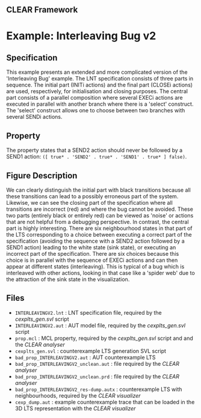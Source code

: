 ## CLEAR Framework
# Example: Interleaving Bug v2


Specification
-------------
This example presents an extended and more complicated version of the 
'Interleaving Bug' example. The LNT specification consists of three parts in 
sequence. The initial part (INITi actions) and the final part (CLOSEi actions)
are used, respectively, for initialisation and closing purposes. The central 
part consists of a parallel composition where several EXECi actions are 
executed in parallel with another branch where there is a 'select' construct.
The 'select' construct allows one to choose between two branches with several 
SENDi actions.

Property
--------
The property states that a SEND2 action should never be followed by a SEND1 
action: `([ true* . 'SEND2' . true* . 'SEND1' . true* ] false)`.

Figure Description
------------------
We can clearly distinguish the initial part with black transitions because all 
these transitions can lead to a possibly erroneous part of the system. 
Likewise, we can see the closing part of the specification where all 
transitions are incorrect (red) and where the bug cannot be avoided. 
These two parts (entirely black or entirely red) can be viewed as 'noise' or 
actions that are not helpful from a debugging perspective. 
In contrast, the central part is highly interesting. There are six neighbourhood 
states in that part of the LTS corresponding to a choice between executing a 
correct part of the specification (avoiding the sequence with a SEND2 action 
followed by a SEND1 action) leading to the white state (sink state), or 
executing an incorrect part of the specification. There are six choices because 
this choice is in parallel with the sequence of EXECi actions and can then 
appear at different states (interleaving). This is typical of a bug which is 
interleaved with other actions, looking in that case like a 'spider web' due to 
the attraction of the sink state in the visualization.

Files
-----
- `INTERLEAVINGV2.lnt` : LNT specification file, required by the *cexplts_gen.svl* script
- `INTERLEAVINGV2.aut` : AUT model file, required by the *cexplts_gen.svl* script
- `prop.mcl` : MCL property, required by the *cexplts_gen.svl* script and 
               and the *CLEAR analyser*
- `cexplts_gen.svl` : counterexample LTS generation SVL script
- `bad_prop_INTERLEAVINGV2.aut` : AUT counterexample LTS
- `bad_prop_INTERLEAVINGV2_unclean.aut` : file required by the *CLEAR analyser*
- `bad_prop_INTERLEAVINGV2_unclean.prd` : file required by the *CLEAR analyser*
- `bad_prop_INTERLEAVINGV2_res-dump.autx` : counterexample LTS with neighbourhoods, 
    required by the *CLEAR visualizer*
- `cexp_dump.aut` : example counterexample trace that can be loaded in the 3D 
                    LTS representation with the *CLEAR visualizer*  
